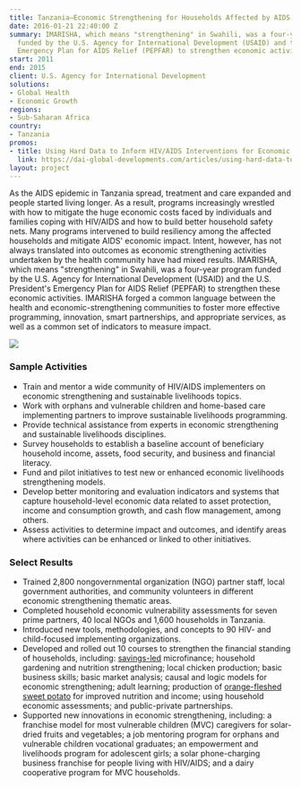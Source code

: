 ```yaml
---
title: Tanzania—Economic Strengthening for Households Affected by AIDS (IMARISHA)
date: 2016-01-21 22:40:00 Z
summary: IMARISHA, which means "strengthening" in Swahili, was a four-year program
  funded by the U.S. Agency for International Development (USAID) and the U.S. President's
  Emergency Plan for AIDS Relief (PEPFAR) to strengthen economic activities.
start: 2011
end: 2015
client: U.S. Agency for International Development
solutions:
- Global Health
- Economic Growth
regions:
- Sub-Saharan Africa
country:
- Tanzania
promos:
- title: Using Hard Data to Inform HIV/AIDS Interventions for Economic Strengthening
  link: https://dai-global-developments.com/articles/using-hard-data-to-inform-hivaids-interventions-for-economic-strengthening
layout: project
---
```


As the AIDS epidemic in Tanzania spread, treatment and care expanded and people started living longer. As a result, programs increasingly wrestled with how to mitigate the huge economic costs faced by individuals and families coping with HIV/AIDS and how to build better household safety nets. Many programs intervened to build resiliency among the affected households and mitigate AIDS' economic impact. Intent, however, has not always translated into outcomes as economic strengthening activities undertaken by the health community have had mixed results. IMARISHA, which means "strengthening" in Swahili, was a four-year program funded by the U.S. Agency for International Development (USAID) and the U.S. President's Emergency Plan for AIDS Relief (PEPFAR) to strengthen these economic activities. IMARISHA forged a common language between the health and economic-strengthening communities to foster more effective programming, innovation, smart partnerships, and appropriate services, as well as a common set of indicators to measure impact.

![][1]

### Sample Activities

* Train and mentor a wide community of HIV/AIDS implementers on economic strengthening and sustainable livelihoods topics.
* Work with orphans and vulnerable children and home-based care implementing partners to improve sustainable livelihoods programming.
* Provide technical assistance from experts in economic strengthening and sustainable livelihoods disciplines.
* Survey households to establish a baseline account of beneficiary household income, assets, food security, and business and financial literacy.
* Fund and pilot initiatives to test new or enhanced economic livelihoods strengthening models.
* Develop better monitoring and evaluation indicators and systems that capture household-level economic data related to asset protection, income and consumption growth, and cash flow management, among others.
* Assess activities to determine impact and outcomes, and identify areas where activities can be enhanced or linked to other initiatives.

### Select Results

* Trained 2,800 nongovernmental organization (NGO) partner staff, local government authorities, and community volunteers in different economic strengthening thematic areas.
* Completed household economic vulnerability assessments for seven prime partners, 40 local NGOs and 1,600 households in Tanzania.
* Introduced new tools, methodologies, and concepts to 90 HIV- and child-focused implementing organizations.
* Developed and rolled out 10 courses to strengthen the financial standing of households, including: [savings-led][2] microfinance; household gardening and nutrition strengthening; local chicken production; basic business skills; basic market analysis; causal and logic models for economic strengthening; adult learning; production of [orange-fleshed sweet potato][3] for improved nutrition and income; using household economic assessments; and public-private partnerships.
* Supported new innovations in economic strengthening, including: a franchise model for most vulnerable children (MVC) caregivers for solar-dried fruits and vegetables; a job mentoring program for orphans and vulnerable children vocational graduates; an empowerment and livelihoods program for adolescent girls; a solar phone-charging business franchise for people living with HIV/AIDS; and a dairy cooperative program for MVC households.

[1]: https://assetify-dai.com/projects/IMARISHA.jpg
[2]: /news/dai-experts-present-savings-group-conference
[3]: /news/dai-project-hosts-harvest-learning-event-tanzania